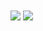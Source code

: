 <div>
  <img align="center" src="https://github-readme-stats.vercel.app/api?username=Nevaland&show_icons=true&theme=material-palenight"/>
  
  <img align="center" src="https://github-readme-stats.vercel.app/api/top-langs/?username=Nevaland&layout=compact&theme=material-palenight"/>
</div>

<!--
**Nevaland/Nevaland** is a ✨ _special_ ✨ repository because its `README.md` (this file) appears on your GitHub profile.

Here are some ideas to get you started:

- 🔭 I’m currently working on ...
- 🌱 I’m currently learning ...
- 👯 I’m looking to collaborate on ...
- 🤔 I’m looking for help with ...
- 💬 Ask me about ...
- 📫 How to reach me: ...
- 😄 Pronouns: ...
- ⚡ Fun fact: ...
-->
